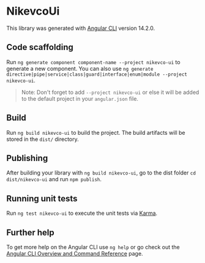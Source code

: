 # NikevcoUi

This library was generated with [Angular CLI](https://github.com/angular/angular-cli) version 14.2.0.

## Code scaffolding

Run `ng generate component component-name --project nikevco-ui` to generate a new component. You can also use `ng generate directive|pipe|service|class|guard|interface|enum|module --project nikevco-ui`.
> Note: Don't forget to add `--project nikevco-ui` or else it will be added to the default project in your `angular.json` file. 

## Build

Run `ng build nikevco-ui` to build the project. The build artifacts will be stored in the `dist/` directory.

## Publishing

After building your library with `ng build nikevco-ui`, go to the dist folder `cd dist/nikevco-ui` and run `npm publish`.

## Running unit tests

Run `ng test nikevco-ui` to execute the unit tests via [Karma](https://karma-runner.github.io).

## Further help

To get more help on the Angular CLI use `ng help` or go check out the [Angular CLI Overview and Command Reference](https://angular.io/cli) page.
